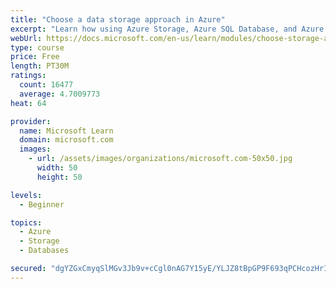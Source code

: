 ```yaml
---
title: "Choose a data storage approach in Azure"
excerpt: "Learn how using Azure Storage, Azure SQL Database, and Azure Cosmos DB - or a combination of them - for your business scenario is the best way to get the most performant solution."
webUrl: https://docs.microsoft.com/en-us/learn/modules/choose-storage-approach-in-azure/
type: course
price: Free
length: PT30M
ratings:
  count: 16477
  average: 4.7009773
heat: 64

provider:
  name: Microsoft Learn
  domain: microsoft.com
  images:
    - url: /assets/images/organizations/microsoft.com-50x50.jpg
      width: 50
      height: 50

levels:
  - Beginner

topics:
  - Azure
  - Storage
  - Databases

secured: "dgYZGxCmyqSlMGv3Jb9v+cCgl0nAG7Y15yE/YLJZ8tBpGP9F693qPCHcozHrIZB3IHqI9lAM2x5vdB9zgdCE35eRd/3Q8zlhJkqyFr2YeAsYzMtDNmtB2SlLRfh68G+U1RoyvroiR0sr218ic51Hpvnt8I7DDSX0z8SlNtgNxLJFwDK07MyQaRifiTLKQj2JbyWbTmgBYGCpZM38Lr8CMZ9XjggPTqJM+W6zXDoGLwyD/HnNtZaebBAyDOsvKZfx2hNE84BSRINcjAeJGztEqDjqwRdOJ+u8vwosJXXYcv7UOZmJYV5lZQ1MHmSeOW/YYa2XHDWVxECKaDJ75mKtm8OTosP/9nEGjK49PCMbEZFq3VzAgMnGtcWBF0ItxtiN7an/j7NwwF9PDcnx9mmw90uAQCITRs+EY/bWIiO496GSwTPyr17+Suzu9RBigtGe;Iya4jWsL/rw+XAm0H7l5Eg=="
---
```


